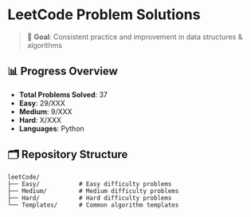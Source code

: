 # LeetCode Problem Solutions

> 🎯 **Goal**: Consistent practice and improvement in data structures & algorithms

## 📊 Progress Overview
- **Total Problems Solved**: 37
- **Easy**: 29/XXX
- **Medium**: 9/XXX  
- **Hard**: X/XXX
- **Languages**: Python

## 🗂️ Repository Structure

```
leetCode/
├── Easy/           # Easy difficulty problems
├── Medium/         # Medium difficulty problems  
├── Hard/           # Hard difficulty problems
└── Templates/      # Common algorithm templates
```
